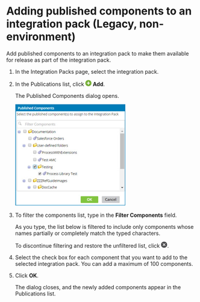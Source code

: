 # Adding published components to an integration pack \(Legacy, non-environment\) 

<head>
  <meta name="guidename" content="Integration"/>
  <meta name="context" content="GUID-1bd02f0a-ce17-4e9b-bf26-8bb87ea52cec"/>
</head>


Add published components to an integration pack to make them available for release as part of the integration pack.

1.  In the Integration Packs page, select the integration pack.

2.  In the Publications list, click **![](../Images/main-ic-plus-sign-white-in-green-circle-16_4dc8c5f3-e893-4aef-ade2-0b7afe9476c1.jpg) Add**.

    The Published Components dialog opens.

    ![Dialog to select published components to assign to an Integration Pack.](../Images/manage-db-integration-pack-assign-process_68480a06-1f25-4329-9f90-b0d69567866e.jpg)

3.  To filter the components list, type in the **Filter Components** field.

    As you type, the list below is filtered to include only components whose names partially or completely match the typed characters.

    To discontinue filtering and restore the unfiltered list, click ![](../Images/main-ic-x-white-in-gray-circle-16_0abafeee-d5e7-4888-9bfb-475b11b6d00f.jpg).

4.  Select the check box for each component that you want to add to the selected integration pack. You can add a maximum of 100 components.

5.  Click **OK**.

    The dialog closes, and the newly added components appear in the Publications list.
